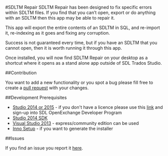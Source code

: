 
#SDLTM Repair
SDLTM Repair has been designed to fix specific errors within SDLTM files. If you find that you can’t open, export or do anything with an SDLTM then this app may be able to repair it.

This app will export the entire contents of an SDLTM in SQL, and re-import it, re-indexing as it goes and fixing any corruption.

Success is not guaranteed every time, but if you have an SDLTM that you cannot open, then it is worth running it through this app. 

Once installed, you will now find SDLTM Repair on your desktop as a shortcut where it opens as a stand alone app outside of SDL Trados Studio.

##Contribution

You want to add a new functionality or you spot a bug please fill free to create a [pull request](http://www.codenewbie.org/blogs/how-to-make-a-pull-request) with your changes.

##Development Prerequisites

* [Studio 2014 or 2015](https://oos.sdl.com/asp/products/ssl/account/mydownloads.asp) - if you don't have a licence please use this [link](http://www.translationzone.com/openexchange/developer/index.html) and sign-up into SDL OpenExchange Developer Program
* [Studio 2014 SDK](http://www.translationzone.com/openexchange/developer/sdk.html)
* [Visual Studio 2013](http://www.visualstudio.com/downloads/download-visual-studio-vs) - express/community edition can be used
* [Inno Setup](http://www.jrsoftware.org/isinfo.php) - if you want to generate the installer

##Issues

If you find an issue you report it [here](https://github.com/sdl/SDL-Community/issues).
